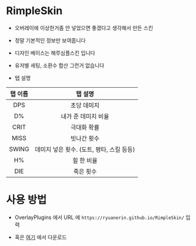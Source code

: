 # RimpleSkin

- 오버레이에 이상한거좀 안 넣었으면 좋겠다고 생각해서 만든 스킨

- 정말 기본적인 정보만 보여줍니다

- 디자인 베이스는 해루심플스킨 입니다

- 유저별 세팅, 소환수 합산 그런거 없습니다

- 탭 설명

 |탭 이름|탭 설명|
 |:-----:|:-----:|
 |DPS|초당 데미지|
 |D%|내가 준 데미지 비율|
 |CRIT|극대화 확률|
 |MISS|빗나간 횟수|
 |SWING|데미지 넣은 횟수. (도트, 평타, 스킬 등등)|
 |H%|힐 한 비율|
 |DIE|죽은 횟수|

 # 사용 방법

 - OverlayPlugins 에서 URL 에 `https://ryuanerin.github.io/RimpleSkin/` 입력

 - 혹은 [여기](https://github.com/RyuaNerin/RimpleSkin/archive/gh-pages.zip) 에서 다운로드
